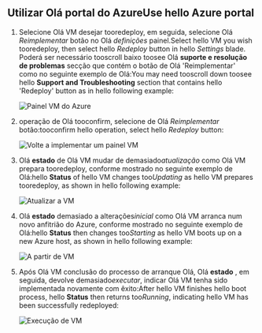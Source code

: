 ## <a name="use-hello-azure-portal"></a><span data-ttu-id="b34b0-101">Utilizar Olá portal do Azure</span><span class="sxs-lookup"><span data-stu-id="b34b0-101">Use hello Azure portal</span></span>
1. <span data-ttu-id="b34b0-102">Selecione Olá VM desejar tooredeploy, em seguida, selecione Olá *Reimplementar* botão no Olá *definições* painel.</span><span class="sxs-lookup"><span data-stu-id="b34b0-102">Select hello VM you wish tooredeploy, then select hello *Redeploy* button in hello *Settings* blade.</span></span> <span data-ttu-id="b34b0-103">Poderá ser necessário tooscroll baixo toosee Olá **suporte e resolução de problemas** secção que contém o botão de Olá 'Reimplementar' como no seguinte exemplo de Olá:</span><span class="sxs-lookup"><span data-stu-id="b34b0-103">You may need tooscroll down toosee hello **Support and Troubleshooting** section that contains hello 'Redeploy' button as in hello following example:</span></span>
   
    ![Painel VM do Azure](./media/virtual-machines-common-redeploy-to-new-node/vmoverview.png)
2. <span data-ttu-id="b34b0-105">operação de Olá tooconfirm, selecione de Olá *Reimplementar* botão:</span><span class="sxs-lookup"><span data-stu-id="b34b0-105">tooconfirm hello operation, select hello *Redeploy* button:</span></span>
   
    ![Volte a implementar um painel VM](./media/virtual-machines-common-redeploy-to-new-node/redeployvm.png)
3. <span data-ttu-id="b34b0-107">Olá **estado** de Olá VM mudar de demasiado*atualização* como Olá VM prepara tooredeploy, conforme mostrado no seguinte exemplo de Olá:</span><span class="sxs-lookup"><span data-stu-id="b34b0-107">hello **Status** of hello VM changes too*Updating* as hello VM prepares tooredeploy, as shown in hello following example:</span></span>
   
    ![Atualizar a VM](./media/virtual-machines-common-redeploy-to-new-node/vmupdating.png)
4. <span data-ttu-id="b34b0-109">Olá **estado** demasiado a alterações*inicial* como Olá VM arranca num novo anfitrião do Azure, conforme mostrado no seguinte exemplo de Olá:</span><span class="sxs-lookup"><span data-stu-id="b34b0-109">hello **Status** then changes too*Starting* as hello VM boots up on a new Azure host, as shown in hello following example:</span></span>
   
    ![A partir de VM](./media/virtual-machines-common-redeploy-to-new-node/vmstarting.png)
5. <span data-ttu-id="b34b0-111">Após Olá VM conclusão do processo de arranque Olá, Olá **estado** , em seguida, devolve demasiado*executar*, indicar Olá VM tenha sido implementada novamente com êxito:</span><span class="sxs-lookup"><span data-stu-id="b34b0-111">After hello VM finishes hello boot process, hello **Status** then returns too*Running*, indicating hello VM has been successfully redeployed:</span></span>
   
    ![Execução de VM](./media/virtual-machines-common-redeploy-to-new-node/vmrunning.png)

